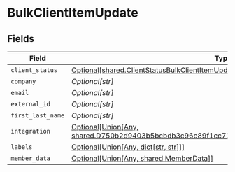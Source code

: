 # BulkClientItemUpdate


## Fields

| Field                                                                                                                                                       | Type                                                                                                                                                        | Required                                                                                                                                                    | Description                                                                                                                                                 |
| ----------------------------------------------------------------------------------------------------------------------------------------------------------- | ----------------------------------------------------------------------------------------------------------------------------------------------------------- | ----------------------------------------------------------------------------------------------------------------------------------------------------------- | ----------------------------------------------------------------------------------------------------------------------------------------------------------- |
| `client_status`                                                                                                                                             | [Optional[shared.ClientStatusBulkClientItemUpdate]](undefined/models/shared/clientstatusbulkclientitemupdate.md)                                            | :heavy_minus_sign:                                                                                                                                          | N/A                                                                                                                                                         |
| `company`                                                                                                                                                   | *Optional[str]*                                                                                                                                             | :heavy_minus_sign:                                                                                                                                          | N/A                                                                                                                                                         |
| `email`                                                                                                                                                     | *Optional[str]*                                                                                                                                             | :heavy_minus_sign:                                                                                                                                          | N/A                                                                                                                                                         |
| `external_id`                                                                                                                                               | *Optional[str]*                                                                                                                                             | :heavy_minus_sign:                                                                                                                                          | N/A                                                                                                                                                         |
| `first_last_name`                                                                                                                                           | *Optional[str]*                                                                                                                                             | :heavy_minus_sign:                                                                                                                                          | N/A                                                                                                                                                         |
| `integration`                                                                                                                                               | [Optional[Union[Any, shared.D750b2d9403b5bcbdb3c96c89f1cc713df563d587f16e5f39f5ab546c08a20a0]]](undefined/models/shared/bulkclientitemupdateintegration.md) | :heavy_minus_sign:                                                                                                                                          | N/A                                                                                                                                                         |
| `labels`                                                                                                                                                    | [Optional[Union[Any, dict[str, str]]]](undefined/models/shared/bulkclientitemupdatelabels.md)                                                               | :heavy_minus_sign:                                                                                                                                          | N/A                                                                                                                                                         |
| `member_data`                                                                                                                                               | [Optional[Union[Any, shared.MemberData]]](undefined/models/shared/bulkclientitemupdatememberdata.md)                                                        | :heavy_minus_sign:                                                                                                                                          | N/A                                                                                                                                                         |